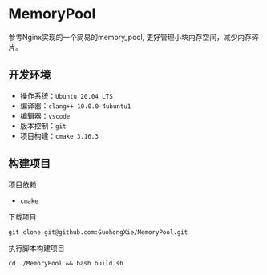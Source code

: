 # MemoryPool

参考Nginx实现的一个简易的memory_pool, 更好管理小块内存空间，减少内存碎片。

## 开发环境

- 操作系统：`Ubuntu 20.04 LTS`
- 编译器：`clang++ 10.0.0-4ubuntu1`
- 编辑器：`vscode`
- 版本控制：`git`
- 项目构建：`cmake 3.16.3`


## 构建项目
项目依赖
- `cmake`

下载项目

```shell
git clone git@github.com:GuohongXie/MemoryPool.git
```

执行脚本构建项目

```shell
cd ./MemoryPool && bash build.sh
```